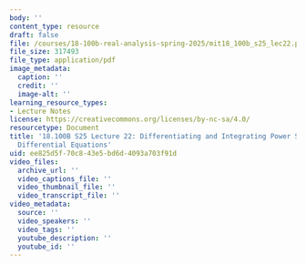 ```yaml
---
body: ''
content_type: resource
draft: false
file: /courses/18-100b-real-analysis-spring-2025/mit18_100b_s25_lec22.pdf
file_size: 317493
file_type: application/pdf
image_metadata:
  caption: ''
  credit: ''
  image-alt: ''
learning_resource_types:
- Lecture Notes
license: https://creativecommons.org/licenses/by-nc-sa/4.0/
resourcetype: Document
title: '18.100B S25 Lecture 22: Differentiating and Integrating Power Series; Ordinary
  Differential Equations'
uid: ee825d5f-70c8-43e5-bd6d-4093a703f91d
video_files:
  archive_url: ''
  video_captions_file: ''
  video_thumbnail_file: ''
  video_transcript_file: ''
video_metadata:
  source: ''
  video_speakers: ''
  video_tags: ''
  youtube_description: ''
  youtube_id: ''
---
```

